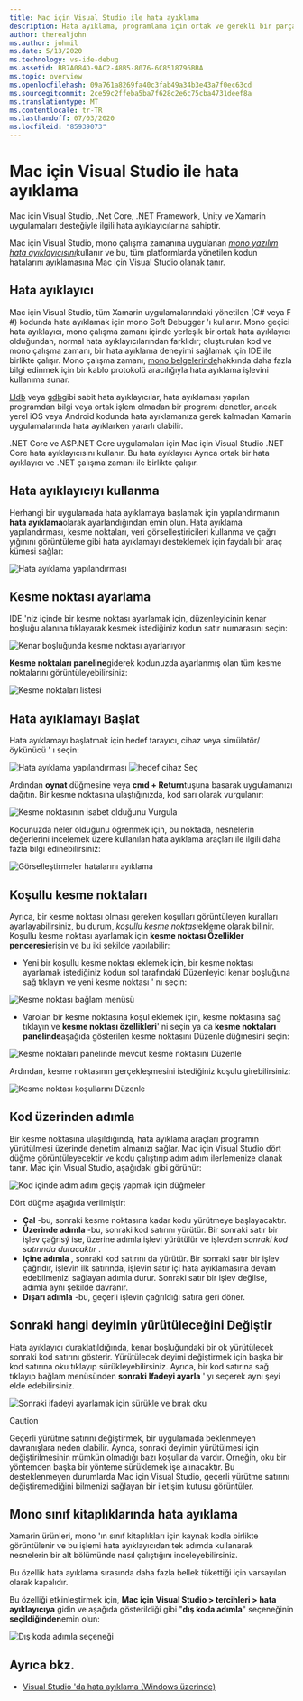```yaml
---
title: Mac için Visual Studio ile hata ayıklama
description: Hata ayıklama, programlama için ortak ve gerekli bir parçasıdır. Yetişkinlere yönelik bir IDE olarak, Mac için Visual Studio hata ayıklamayı kolay hale getirmek için bir bütün özellik paketini içerir. Güvenli hata ayıklamadan veri görselleştirmesine kadar, bu makale Mac için Visual Studio ' de hata ayıklamanın tam potansiyelini nasıl kullanacağınızı açıklayacak.
author: therealjohn
ms.author: johmil
ms.date: 5/13/2020
ms.technology: vs-ide-debug
ms.assetid: BB7A084D-9AC2-48B5-8076-6C8518796BBA
ms.topic: overview
ms.openlocfilehash: 09a761a8269fa40c3fab49a34b3e43a7f0ec63cd
ms.sourcegitcommit: 2ce59c2ffeba5ba7f628c2e6c75cba4731deef8a
ms.translationtype: MT
ms.contentlocale: tr-TR
ms.lasthandoff: 07/03/2020
ms.locfileid: "85939073"
---
```

# <a name="debugging-with-visual-studio-for-mac"></a>Mac için Visual Studio ile hata ayıklama

Mac için Visual Studio, .Net Core, .NET Framework, Unity ve Xamarin uygulamaları desteğiyle ilgili hata ayıklayıcılarına sahiptir.

Mac için Visual Studio, mono çalışma zamanına uygulanan [*mono yazılım hata ayıklayıcısını*](https://www.mono-project.com/docs/advanced/runtime/docs/soft-debugger/)kullanır ve bu, tüm platformlarda yönetilen kodun hatalarını ayıklamasına Mac için Visual Studio olanak tanır.

## <a name="the-debugger"></a>Hata ayıklayıcı

Mac için Visual Studio, tüm Xamarin uygulamalarındaki yönetilen (C# veya F #) kodunda hata ayıklamak için mono Soft Debugger 'ı kullanır. Mono geçici hata ayıklayıcı, mono çalışma zamanı içinde yerleşik bir ortak hata ayıklayıcı olduğundan, normal hata ayıklayıcılarından farklıdır; oluşturulan kod ve mono çalışma zamanı, bir hata ayıklama deneyimi sağlamak için IDE ile birlikte çalışır. Mono çalışma zamanı, [mono belgelerinde](https://www.mono-project.com/docs/advanced/runtime/docs/soft-debugger-wire-format/)hakkında daha fazla bilgi edinmek için bir kablo protokolü aracılığıyla hata ayıklama işlevini kullanıma sunar.

[Lldb]( http://lldb.llvm.org/index.html) veya [gdb]( https://www.gnu.org/software/gdb/)gibi sabit hata ayıklayıcılar, hata ayıklaması yapılan programdan bilgi veya ortak işlem olmadan bir programı denetler, ancak yerel iOS veya Android kodunda hata ayıklamanıza gerek kalmadan Xamarin uygulamalarında hata ayıklarken yararlı olabilir.

.NET Core ve ASP.NET Core uygulamaları için Mac için Visual Studio .NET Core hata ayıklayıcısını kullanır. Bu hata ayıklayıcı Ayrıca ortak bir hata ayıklayıcı ve .NET çalışma zamanı ile birlikte çalışır.

## <a name="using-the-debugger"></a>Hata ayıklayıcıyı kullanma

Herhangi bir uygulamada hata ayıklamaya başlamak için yapılandırmanın **hata ayıklama**olarak ayarlandığından emin olun. Hata ayıklama yapılandırması, kesme noktaları, veri görselleştiricileri kullanma ve çağrı yığınını görüntüleme gibi hata ayıklamayı desteklemek için faydalı bir araç kümesi sağlar:

![Hata ayıklama yapılandırması](media/debugging-image_0.png)

## <a name="setting-a-breakpoint"></a>Kesme noktası ayarlama

IDE 'niz içinde bir kesme noktası ayarlamak için, düzenleyicinin kenar boşluğu alanına tıklayarak kesmek istediğiniz kodun satır numarasını seçin:

![Kenar boşluğunda kesme noktası ayarlanıyor](media/debugging-image0.png)

**Kesme noktaları paneline**giderek kodunuzda ayarlanmış olan tüm kesme noktalarını görüntüleyebilirsiniz:

![Kesme noktaları listesi](media/debugging-image0a.png)

## <a name="start-debugging"></a>Hata ayıklamayı Başlat

Hata ayıklamayı başlatmak için hedef tarayıcı, cihaz veya simülatör/öykünücü ' ı seçin:

![Hata ayıklama yapılandırması ](media/debugging-image_0.png)
 ![ hedef cihaz Seç](media/debugging-image1.png)

Ardından **oynat** düğmesine veya **cmd + Return**tuşuna basarak uygulamanızı dağıtın. Bir kesme noktasına ulaştığınızda, kod sarı olarak vurgulanır:

![Kesme noktasının isabet olduğunu Vurgula](media/debugging-image2.png)

Kodunuzda neler olduğunu öğrenmek için, bu noktada, nesnelerin değerlerini incelemek üzere kullanılan hata ayıklama araçları ile ilgili daha fazla bilgi edinebilirsiniz:

![Görselleştirmeler hatalarını ayıklama](media/debugging-image3.png)

## <a name="conditional-breakpoints"></a>Koşullu kesme noktaları

Ayrıca, bir kesme noktası olması gereken koşulları görüntüleyen kuralları ayarlayabilirsiniz, bu durum, *koşullu kesme noktası*ekleme olarak bilinir. Koşullu kesme noktası ayarlamak için **kesme noktası Özellikler penceresi**erişin ve bu iki şekilde yapılabilir:

* Yeni bir koşullu kesme noktası eklemek için, bir kesme noktası ayarlamak istediğiniz kodun sol tarafındaki Düzenleyici kenar boşluğuna sağ tıklayın ve yeni kesme noktası ' nı seçin:

 ![Kesme noktası bağlam menüsü](media/debugging-image4.png)

* Varolan bir kesme noktasına koşul eklemek için, kesme noktasına sağ tıklayın ve **kesme noktası özellikleri**' ni seçin ya da **kesme noktaları panelinde**aşağıda gösterilen kesme noktasını Düzenle düğmesini seçin:

 ![Kesme noktaları panelinde mevcut kesme noktasını Düzenle](media/debugging-image5.png)

Ardından, kesme noktasının gerçekleşmesini istediğiniz koşulu girebilirsiniz:

 ![Kesme noktası koşullarını Düzenle](media/debugging-image6.png)

## <a name="stepping-through-code"></a>Kod üzerinden adımla

Bir kesme noktasına ulaşıldığında, hata ayıklama araçları programın yürütülmesi üzerinde denetim almanızı sağlar. Mac için Visual Studio dört düğme görüntüleyecektir ve kodu çalıştırıp adım adım ilerlemenize olanak tanır. Mac için Visual Studio, aşağıdaki gibi görünür:

 ![Kod içinde adım adım geçiş yapmak için düğmeler](media/debugging-image7.png)

Dört düğme aşağıda verilmiştir:

* **Çal** -bu, sonraki kesme noktasına kadar kodu yürütmeye başlayacaktır.
* **Üzerinde adımla** -bu, sonraki kod satırını yürütür. Bir sonraki satır bir işlev çağrısý ise, üzerine adımla işlevi yürütülür ve işlevden *sonraki kod satırında duracaktır* .
* **Içine adımla** , sonraki kod satırını da yürütür. Bir sonraki satır bir işlev çağrıdır, işlevin ilk satırında, işlevin satır içi hata ayıklamasına devam edebilmenizi sağlayan adımla durur. Sonraki satır bir işlev değilse, adımla aynı şekilde davranır.
* **Dışarı adımla** -bu, geçerli işlevin çağrıldığı satıra geri döner.

## <a name="change-which-statement-is-executed-next"></a>Sonraki hangi deyimin yürütüleceğini Değiştir

Hata ayıklayıcı duraklatıldığında, kenar boşluğundaki bir ok yürütülecek sonraki kod satırını gösterir. Yürütülecek deyimi değiştirmek için başka bir kod satırına oku tıklayıp sürükleyebilirsiniz. Ayrıca, bir kod satırına sağ tıklayıp bağlam menüsünden **sonraki Ifadeyi ayarla** ' yı seçerek aynı şeyi elde edebilirsiniz.

![Sonraki ifadeyi ayarlamak için sürükle ve bırak oku](media/debugger-drag-setnextstatement.gif)

> [!CAUTION]
> Geçerli yürütme satırını değiştirmek, bir uygulamada beklenmeyen davranışlara neden olabilir. Ayrıca, sonraki deyimin yürütülmesi için değiştirilmesinin mümkün olmadığı bazı koşullar da vardır. Örneğin, oku bir yöntemden başka bir yönteme sürüklemek işe alınacaktır. Bu desteklenmeyen durumlarda Mac için Visual Studio, geçerli yürütme satırını değiştiremediğini bilmenizi sağlayan bir iletişim kutusu görüntüler. 

## <a name="debugging-monos-class-libraries"></a>Mono sınıf kitaplıklarında hata ayıklama

Xamarin ürünleri, mono 'ın sınıf kitaplıkları için kaynak kodla birlikte görüntülenir ve bu işlemi hata ayıklayıcıdan tek adımda kullanarak nesnelerin bir alt bölümünde nasıl çalıştığını inceleyebilirsiniz.

Bu özellik hata ayıklama sırasında daha fazla bellek tükettiği için varsayılan olarak kapalıdır.

Bu özelliği etkinleştirmek için, **Mac için Visual Studio > tercihleri > hata ayıklayıcıya** gidin ve aşağıda gösterildiği gibi "**dış koda adımla**" seçeneğinin **seçildiğinden**emin olun:

![Dış koda adımla seçeneği](media/debugging-image8.png)

## <a name="see-also"></a>Ayrıca bkz.

- [Visual Studio 'da hata ayıklama (Windows üzerinde)](/visualstudio/debugger/)
